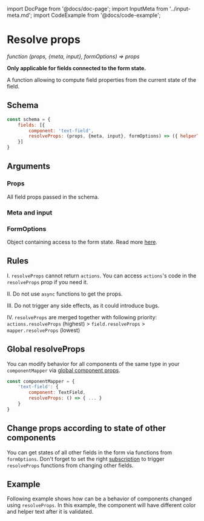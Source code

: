 import DocPage from '@docs/doc-page';
import InputMeta from '../input-meta.md';
import CodeExample from '@docs/code-example';

<DocPage>

# Resolve props

*function (props, {meta, input}, formOptions) => props*

**Only applicable for fields connected to the form state.**

A function allowing to compute field properties from the current state of the field.

## Schema

```jsx
const schema = {
    fields: [{
        component: 'text-field',
        resolveProps: (props, {meta, input}, formOptions) => ({ helperText: input.value ? 'You set a value' : 'No value' })
    }]
}
```

## Arguments

### Props

All field props passed in the schema.

### Meta and input

<InputMeta />

### FormOptions

Object containing access to the form state. Read more [here](/hooks/use-form-api).

## Rules

I. `resolveProps` cannot return `actions`. You can access `actions`'s code in the `resolveProps` prop if you need it.

II. Do not use `async` functions to get the props.

III. Do not trigger any side effects, as it could introduce bugs.

IV. `resolveProps` are merged together with following priority: `actions.resolveProps` (highest) > `field.resolveProps` > `mapper.resolveProps` (lowest)

## Global resolveProps

You can modify behavior for all components of the same type in your `componentMapper` via [global component props](/mappers/global-component-props).

```jsx
const componentMapper = {
    'text-field': {
        component: TextField,
        resolveProps: () => { ... }
    }
}
```

## Change props according to state of other components

You can get states of all other fields in the form via functions from `formOptions`. Don't forget to set the right [subscription](/components/renderer#subscription) to trigger `resolveProps` functions from changing other fields.

## Example

Following example shows how can be a behavior of components changed using `resolveProps`. In this example, the component will have different color and helper text after it is validated.

<CodeExample mode="preview" source="components/resolve-props" />

</DocPage>
